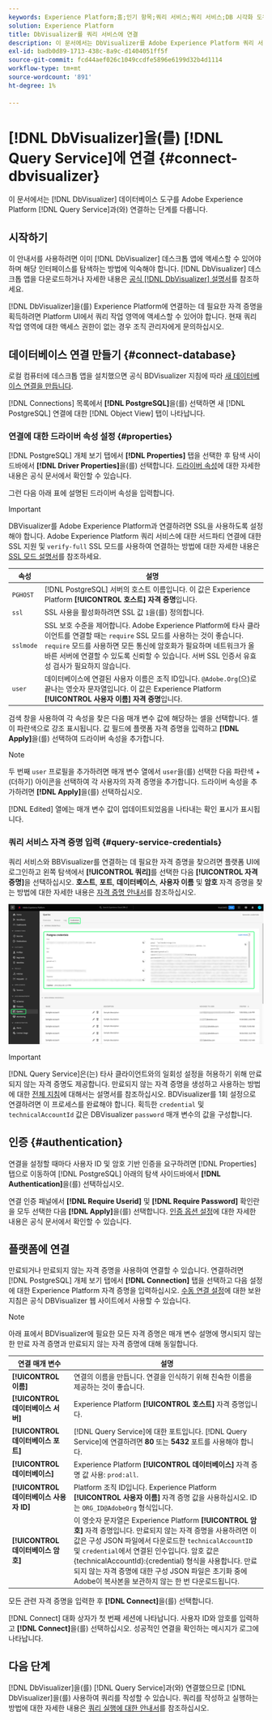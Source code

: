 ```yaml
---
keywords: Experience Platform;홈;인기 항목;쿼리 서비스;쿼리 서비스;DB 시각화 도우미;DB 시각화 도우미;DB 시각화 도우미;쿼리 서비스에 연결;
solution: Experience Platform
title: DbVisualizer를 쿼리 서비스에 연결
description: 이 문서에서는 DbVisualizer를 Adobe Experience Platform 쿼리 서비스와 연결하는 단계를 안내합니다.
exl-id: badb0d89-1713-438c-8a9c-d1404051ff5f
source-git-commit: fcd44aef026c1049ccdfe5896e6199d32b4d1114
workflow-type: tm+mt
source-wordcount: '891'
ht-degree: 1%

---
```


# [!DNL DbVisualizer]을(를) [!DNL Query Service]에 연결 {#connect-dbvisualizer}

이 문서에서는 [!DNL DbVisualizer] 데이터베이스 도구를 Adobe Experience Platform [!DNL Query Service]과(와) 연결하는 단계를 다룹니다.

## 시작하기

이 안내서를 사용하려면 이미 [!DNL DbVisualizer] 데스크톱 앱에 액세스할 수 있어야 하며 해당 인터페이스를 탐색하는 방법에 익숙해야 합니다. [!DNL DbVisualizer] 데스크톱 앱을 다운로드하거나 자세한 내용은 [공식 [!DNL DbVisualizer] 설명서](https://www.dbvis.com/download/)를 참조하세요.

[!DNL  DbVisualizer]을(를) Experience Platform에 연결하는 데 필요한 자격 증명을 획득하려면 Platform UI에서 쿼리 작업 영역에 액세스할 수 있어야 합니다. 현재 쿼리 작업 영역에 대한 액세스 권한이 없는 경우 조직 관리자에게 문의하십시오.

## 데이터베이스 연결 만들기 {#connect-database}

로컬 컴퓨터에 데스크톱 앱을 설치했으면 공식 BDVisualizer 지침에 따라 [새 데이터베이스 연결을 만듭니다](https://confluence.dbvis.com/display/UG130/Create+a+New+Database+Connection).

[!DNL Connections] 목록에서 **[!DNL PostgreSQL]**&#x200B;을(를) 선택하면 새 [!DNL PostgreSQL] 연결에 대한 [!DNL Object View] 탭이 나타납니다.

### 연결에 대한 드라이버 속성 설정 {#properties}

[!DNL PostgreSQL] 개체 보기 탭에서 **[!DNL Properties]** 탭을 선택한 후 탐색 사이드바에서 **[!DNL Driver Properties]**&#x200B;을(를) 선택합니다. [드라이버 속성](https://confluence.dbvis.com/display/UG130/Configuring+Connection+Properties#ConfiguringConnectionProperties-DriverProperties)에 대한 자세한 내용은 공식 문서에서 확인할 수 있습니다.

그런 다음 아래 표에 설명된 드라이버 속성을 입력합니다.

>[!IMPORTANT]
>
>DBVisualizer를 Adobe Experience Platform과 연결하려면 SSL을 사용하도록 설정해야 합니다. Adobe Experience Platform 쿼리 서비스에 대한 서드파티 연결에 대한 SSL 지원 및 `verify-full` SSL 모드를 사용하여 연결하는 방법에 대한 자세한 내용은 [SSL 모드 설명서](./ssl-modes.md)를 참조하세요.

| 속성 | 설명 |
| ------ | ------ |
| `PGHOST` | [!DNL PostgreSQL] 서버의 호스트 이름입니다. 이 값은 Experience Platform **[!UICONTROL 호스트] 자격 증명**&#x200B;입니다. |
| `ssl` | SSL 사용을 활성화하려면 SSL 값 `1`을(를) 정의합니다. |
| `sslmode` | SSL 보호 수준을 제어합니다. Adobe Experience Platform에 타사 클라이언트를 연결할 때는 `require` SSL 모드를 사용하는 것이 좋습니다. `require` 모드를 사용하면 모든 통신에 암호화가 필요하며 네트워크가 올바른 서버에 연결할 수 있도록 신뢰할 수 있습니다. 서버 SSL 인증서 유효성 검사가 필요하지 않습니다. |
| `user` | 데이터베이스에 연결된 사용자 이름은 조직 ID입니다. `@Adobe.Org`(으)로 끝나는 영숫자 문자열입니다. 이 값은 Experience Platform **[!UICONTROL 사용자 이름] 자격 증명**&#x200B;입니다. |

검색 창을 사용하여 각 속성을 찾은 다음 매개 변수 값에 해당하는 셀을 선택합니다. 셀이 파란색으로 강조 표시됩니다. 값 필드에 플랫폼 자격 증명을 입력하고 **[!DNL Apply]**&#x200B;을(를) 선택하여 드라이버 속성을 추가합니다.

>[!NOTE]
>
>두 번째 `user` 프로필을 추가하려면 매개 변수 열에서 `user`을(를) 선택한 다음 파란색 + (더하기) 아이콘을 선택하여 각 사용자의 자격 증명을 추가합니다. 드라이버 속성을 추가하려면 **[!DNL Apply]**&#x200B;을(를) 선택하십시오.

[!DNL Edited] 열에는 매개 변수 값이 업데이트되었음을 나타내는 확인 표시가 표시됩니다.

### 쿼리 서비스 자격 증명 입력 {#query-service-credentials}

쿼리 서비스와 BBVisualizer를 연결하는 데 필요한 자격 증명을 찾으려면 플랫폼 UI에 로그인하고 왼쪽 탐색에서 **[!UICONTROL 쿼리]**&#x200B;를 선택한 다음 **[!UICONTROL 자격 증명]**&#x200B;을 선택하십시오. **호스트**, **포트**, **데이터베이스**, **사용자 이름** 및 **암호** 자격 증명을 찾는 방법에 대한 자세한 내용은 [자격 증명 안내서](../ui/credentials.md)를 참조하십시오.

![자격 증명 및 만료 자격 증명이 강조 표시된 Experience Platform 쿼리 작업 영역의 자격 증명 페이지입니다.](../images/clients/dbvisualizer/query-service-credentials-page.png)

>[!IMPORTANT]
>
>[!DNL Query Service]은(는) 타사 클라이언트와의 일회성 설정을 허용하기 위해 만료되지 않는 자격 증명도 제공합니다. 만료되지 않는 자격 증명을 생성하고 사용하는 방법에 대한 [전체 지침](../ui/credentials.md#non-expiring-credentials)에 대해서는 설명서를 참조하십시오. BDVisualizer를 1회 설정으로 연결하려면 이 프로세스를 완료해야 합니다. 획득한 `credential` 및 `technicalAccountId` 값은 DBVisualizer `password` 매개 변수의 값을 구성합니다.

## 인증 {#authentication}

연결을 설정할 때마다 사용자 ID 및 암호 기반 인증을 요구하려면 [!DNL Properties] 탭으로 이동하여 [!DNL PostgreSQL] 아래의 탐색 사이드바에서 **[!DNL Authentication]**&#x200B;을(를) 선택하십시오.

연결 인증 패널에서 **[!DNL Require Userid]** 및 **[!DNL Require Password]** 확인란을 모두 선택한 다음 **[!DNL Apply]**&#x200B;을(를) 선택합니다. [인증 옵션 설정](https://confluence.dbvis.com/display/UG140/Setting+Common+Authentication+Options)에 대한 자세한 내용은 공식 문서에서 확인할 수 있습니다.

## 플랫폼에 연결

만료되거나 만료되지 않는 자격 증명을 사용하여 연결할 수 있습니다. 연결하려면 [!DNL PostgreSQL] 개체 보기 탭에서 **[!DNL Connection]** 탭을 선택하고 다음 설정에 대한 Experience Platform 자격 증명을 입력하십시오. [수동 연결 설정](https://confluence.dbvis.com/display/UG100/Setting+Up+a+Connection+Manually)에 대한 보완 지침은 공식 DBVisualizer 웹 사이트에서 사용할 수 있습니다.

>[!NOTE]
>
>아래 표에서 BDVisualizer에 필요한 모든 자격 증명은 매개 변수 설명에 명시되지 않는 한 만료 자격 증명과 만료되지 않는 자격 증명에 대해 동일합니다.

| 연결 매개 변수 | 설명 |
|---|---|
| **[!UICONTROL 이름]** | 연결의 이름을 만듭니다. 연결을 인식하기 위해 친숙한 이름을 제공하는 것이 좋습니다. |
| **[!UICONTROL 데이터베이스 서버]** | Experience Platform **[!UICONTROL 호스트]** 자격 증명입니다. |
| **[!UICONTROL 데이터베이스 포트]** | [!DNL Query Service]에 대한 포트입니다. [!DNL Query Service]에 연결하려면 **80** 또는 **5432** 포트를 사용해야 합니다. |
| **[!UICONTROL 데이터베이스]** | Experience Platform **[!UICONTROL 데이터베이스]** 자격 증명 값 사용: `prod:all`. |
| **[!UICONTROL 데이터베이스 사용자 ID]** | Platform 조직 ID입니다. Experience Platform **[!UICONTROL 사용자 이름]** 자격 증명 값을 사용하십시오. ID는 `ORG_ID@AdobeOrg` 형식입니다. |
| **[!UICONTROL 데이터베이스 암호]** | 이 영숫자 문자열은 Experience Platform **[!UICONTROL 암호]** 자격 증명입니다. 만료되지 않는 자격 증명을 사용하려면 이 값은 구성 JSON 파일에서 다운로드한 `technicalAccountID` 및 `credential`에서 연결된 인수입니다. 암호 값은 {technicalAccountId}:{credential} 형식을 사용합니다. 만료되지 않는 자격 증명에 대한 구성 JSON 파일은 초기화 중에 Adobe이 복사본을 보관하지 않는 한 번 다운로드됩니다. |

모든 관련 자격 증명을 입력한 후 **[!DNL Connect]**&#x200B;을(를) 선택합니다.

[!DNL Connect] 대화 상자가 첫 번째 세션에 나타납니다. 사용자 ID와 암호를 입력하고 **[!DNL Connect]**&#x200B;을(를) 선택하십시오. 성공적인 연결을 확인하는 메시지가 로그에 나타납니다.

## 다음 단계

[!DNL DbVisualizer]을(를) [!DNL Query Service]과(와) 연결했으므로 [!DNL DbVisualizer]을(를) 사용하여 쿼리를 작성할 수 있습니다. 쿼리를 작성하고 실행하는 방법에 대한 자세한 내용은 [쿼리 실행에 대한 안내서](../best-practices/writing-queries.md)를 참조하십시오.
